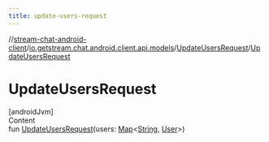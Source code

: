 ```yaml
---
title: update-users-request
---
```

//[stream-chat-android-client](../../../index.md)/[io.getstream.chat.android.client.api.models](../index.md)/[UpdateUsersRequest](index.md)/[UpdateUsersRequest](UpdateUsersRequest.md)



# UpdateUsersRequest  
[androidJvm]  
Content  
fun [UpdateUsersRequest](UpdateUsersRequest.md)(users: [Map](https://kotlinlang.org/api/latest/jvm/stdlib/kotlin.collections/-map/index.html)&lt;[String](https://kotlinlang.org/api/latest/jvm/stdlib/kotlin/-string/index.html), [User](../../io.getstream.chat.android.client.models/User/index.md)&gt;)  



